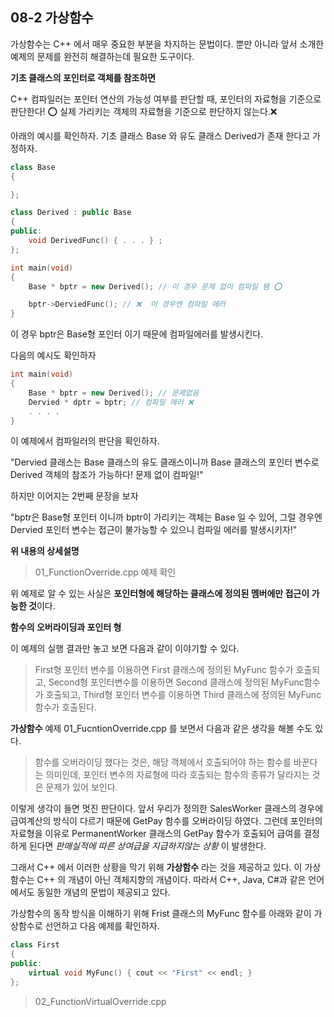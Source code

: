08-2 가상함수
---

가상함수는 C++ 에서 매우 중요한 부분을 차지하는 문법이다. 뿐만 아니라 앞서 소개한 예제의 문제를 완전히 해결하는데 필요한 도구이다.

**기초 클래스의 포인터로 객체를 참조하면**

C++ 컴파일러는 포인터 연산의 가능성 여부를 판단할 때, 포인터의 자료형을 기준으로 판단한다! ⭕️
실제 가리키는 객체의 자료형을 기준으로 판단하지 않는다.❌

아래의 예시를 확인하자.
기초 클래스 Base 와 유도 클래스 Derived가 존재 한다고 가정하자.
``` C++
class Base
{

};

class Derived : public Base
{
public:
    void DerivedFunc() { . . . } ;
};
```

``` C++ 
int main(void)
{
    Base * bptr = new Derived(); // 이 경우 문제 없이 컴파일 됌 ⭕️

    bptr->DerviedFunc(); // ❌  이 경우엔 컴파일 에러
}
```
이 경우 bptr은 Base형 포인터 이기 때문에 컴파일에러를 발생시킨다.

다음의 예시도 확인하자
``` C++
int main(void)
{
    Base * bptr = new Derived(); // 문제없음
    Dervied * dptr = bptr; // 컴파일 에러 ❌
    . . . .
}
```
이 예제에서 컴파일러의 판단을 확인하자.

"Dervied 클래스는 Base 클래스의 유도 클래스이니까 Base 클래스의 포인터 변수로 Derived 객체의 참조가 가능하다! 문제 없이 컴파일!"

하지만 이어지는 2번째 문장을 보자

"bptr은 Base형 포인터 이니까 bptr이 가리키는 객체는 Base 일 수 있어, 그럴 경우엔 Dervied 포인터 변수는 접근이 불가능할 수 있으니 컴파일 에러를 발생시키자!"

**위 내용의 상세설명**
> 01_FunctionOverride.cpp 예제 확인

위 예제로 알 수 있는 사실은 **포인터형에 해당하는 클래스에 정의된 멤버에만 접근이 가능한 것**이다.

**함수의 오버라이딩과 포인터 형**

이 예제의 실행 결과만 놓고 보면 다음과 같이 이야기할 수 있다.
> First형 포인터 변수를 이용하면 First 클래스에 정의된 MyFunc 함수가 호출되고, Second형 포인터변수를 이용하면 Second 클래스에 정의된 MyFunc함수가 호출되고, Third형 포인터 변수를 이용하면 Third 클래스에 정의된 MyFunc 함수가 호출된다.

**가상함수**
예제 01_FucntionOverride.cpp 를 보면서 다음과 같은 생각을 해볼 수도 있다.
> 함수를 오버라이딩 했다는 것은, 해당 객체에서 호출되어야 하는 함수를 바꾼다는 의미인데, 포인터 변수의 자료형에 따라 호출되는 함수의 종류가 달라지는 것은 문제가 있어 보인다.

이렇게 생각이 들면 멋진 판단이다. 앞서 우리가 정의한 SalesWorker 클래스의 경우에 급여계산의 방식이 다르기 때문에 GetPay 함수를 오버라이딩 하였다. 그런데 포인터의 자료형을 이유로 PermanentWorker 클래스의 GetPay 함수가 호출되어 급여를 결정하게 된다면 *판매실적에 따른 상여급을 지급하지않는 상황* 이 발생한다.

그래서 C++ 에서 이러한 상황을 막기 위해 **가상함수** 라는 것을 제공하고 있다.
이 가상함수는 C++ 의 개념이 아닌 객체지향의 개념이다. 따라서 C++, Java, C#과 같은 언어에서도 동일한 개념의 문법이 제공되고 있다.

가상함수의 동작 방식을 이해하기 위해 Frist 클래스의 MyFunc 함수를 아래와 같이 가상함수로 선언하고 다음 예제를 확인하자.

``` C++
class First
{
public:
    virtual void MyFunc() { cout << "First" << endl; }
};
```

> 02_FunctionVirtualOverride.cpp


